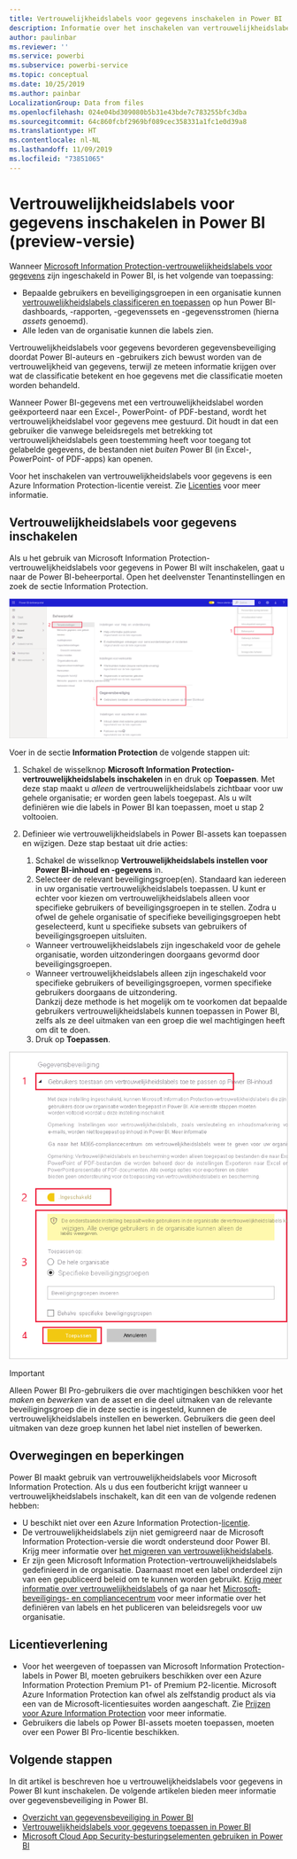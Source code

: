 ```yaml
---
title: Vertrouwelijkheidslabels voor gegevens inschakelen in Power BI
description: Informatie over het inschakelen van vertrouwelijkheidslabels voor gegevens in Power BI
author: paulinbar
ms.reviewer: ''
ms.service: powerbi
ms.subservice: powerbi-service
ms.topic: conceptual
ms.date: 10/25/2019
ms.author: painbar
LocalizationGroup: Data from files
ms.openlocfilehash: 024e04bd309080b5b31e43bde7c783255bfc3dba
ms.sourcegitcommit: 64c860fcbf2969bf089cec358331a1fc1e0d39a8
ms.translationtype: HT
ms.contentlocale: nl-NL
ms.lasthandoff: 11/09/2019
ms.locfileid: "73851065"
---
```

# <a name="enable-data-sensitivity-labels-in-power-bi-preview"></a>Vertrouwelijkheidslabels voor gegevens inschakelen in Power BI (preview-versie)

Wanneer [Microsoft Information Protection-vertrouwelijkheidslabels voor gegevens](https://docs.microsoft.com/microsoft-365/compliance/sensitivity-labels) zijn ingeschakeld in Power BI, is het volgende van toepassing:

* Bepaalde gebruikers en beveiligingsgroepen in een organisatie kunnen [vertrouwelijkheidslabels classificeren en toepassen](../designer/service-security-apply-data-sensitivity-labels.md) op hun Power BI-dashboards, -rapporten, -gegevenssets en -gegevensstromen (hierna *assets* genoemd).
* Alle leden van de organisatie kunnen die labels zien.

Vertrouwelijkheidslabels voor gegevens bevorderen gegevensbeveiliging doordat Power BI-auteurs en -gebruikers zich bewust worden van de vertrouwelijkheid van gegevens, terwijl ze meteen informatie krijgen over wat de classificatie betekent en hoe gegevens met die classificatie moeten worden behandeld.

Wanneer Power BI-gegevens met een vertrouwelijkheidslabel worden geëxporteerd naar een Excel-, PowerPoint- of PDF-bestand, wordt het vertrouwelijkheidslabel voor gegevens mee gestuurd. Dit houdt in dat een gebruiker die vanwege beleidsregels met betrekking tot vertrouwelijkheidslabels geen toestemming heeft voor toegang tot gelabelde gegevens, de bestanden niet *buiten* Power BI (in Excel-, PowerPoint- of PDF-apps) kan openen.

Voor het inschakelen van vertrouwelijkheidslabels voor gegevens is een Azure Information Protection-licentie vereist. Zie [Licenties](#licensing) voor meer informatie.

## <a name="enable-data-sensitivity-labels"></a>Vertrouwelijkheidslabels voor gegevens inschakelen

Als u het gebruik van Microsoft Information Protection-vertrouwelijkheidslabels voor gegevens in Power BI wilt inschakelen, gaat u naar de Power BI-beheerportal. Open het deelvenster Tenantinstellingen en zoek de sectie Information Protection.

![De sectie Information Protection zoeken](media/service-security-enable-data-sensitivity-labels/enable-data-sensitivity-labels-01.png)

Voer in de sectie **Information Protection** de volgende stappen uit:
1.  Schakel de wisselknop **Microsoft Information Protection-vertrouwelijkheidslabels inschakelen** in en druk op **Toepassen**. Met deze stap maakt u *alleen* de vertrouwelijkheidslabels zichtbaar voor uw gehele organisatie; er worden geen labels toegepast. Als u wilt definiëren wie die labels in Power BI kan toepassen, moet u stap 2 voltooien.
2.  Definieer wie vertrouwelijkheidslabels in Power BI-assets kan toepassen en wijzigen. Deze stap bestaat uit drie acties:
    1.  Schakel de wisselknop **Vertrouwelijkheidslabels instellen voor Power BI-inhoud en -gegevens** in.
    2.  Selecteer de relevant beveiligingsgroep(en). Standaard kan iedereen in uw organisatie vertrouwelijkheidslabels toepassen. U kunt er echter voor kiezen om vertrouwelijkheidslabels alleen voor specifieke gebruikers of beveiligingsgroepen in te stellen. Zodra u ofwel de gehele organisatie of specifieke beveiligingsgroepen hebt geselecteerd, kunt u specifieke subsets van gebruikers of beveiligingsgroepen uitsluiten.
    * Wanneer vertrouwelijkheidslabels zijn ingeschakeld voor de gehele organisatie, worden uitzonderingen doorgaans gevormd door beveiligingsgroepen.
    * Wanneer vertrouwelijkheidslabels alleen zijn ingeschakeld voor specifieke gebruikers of beveiligingsgroepen, vormen specifieke gebruikers doorgaans de uitzondering.  
    Dankzij deze methode is het mogelijk om te voorkomen dat bepaalde gebruikers vertrouwelijkheidslabels kunnen toepassen in Power BI, zelfs als ze deel uitmaken van een groep die wel machtigingen heeft om dit te doen.
    
    3. Druk op **Toepassen**.

![Vertrouwelijkheidslabels inschakelen](media/service-security-enable-data-sensitivity-labels/enable-data-sensitivity-labels-02.png)

> [!IMPORTANT]
> Alleen Power BI Pro-gebruikers die over machtigingen beschikken voor het *maken*  en *bewerken* van de asset en die deel uitmaken van de relevante beveiligingsgroep die in deze sectie is ingesteld, kunnen de vertrouwelijkheidslabels instellen en bewerken. Gebruikers die geen deel uitmaken van deze groep kunnen het label niet instellen of bewerken. 


## <a name="considerations-and-limitations"></a>Overwegingen en beperkingen

Power BI maakt gebruik van vertrouwelijkheidslabels voor Microsoft Information Protection. Als u dus een foutbericht krijgt wanneer u vertrouwelijkheidslabels inschakelt, kan dit een van de volgende redenen hebben:

* U beschikt niet over een Azure Information Protection-[licentie](#licensing).
* De vertrouwelijkheidslabels zijn niet gemigreerd naar de Microsoft Information Protection-versie die wordt ondersteund door Power BI. Krijg meer informatie over [het migreren van vertrouwelijkheidslabels](https://docs.microsoft.com/azure/information-protection/configure-policy-migrate-labels).
* Er zijn geen Microsoft Information Protection-vertrouwelijkheidslabels gedefinieerd in de organisatie. Daarnaast moet een label onderdeel zijn van een gepubliceerd beleid om te kunnen worden gebruikt. [Krijg meer informatie over vertrouwelijkheidslabels](https://docs.microsoft.com/Office365/SecurityCompliance/sensitivity-labels) of ga naar het [Microsoft-beveiligings- en compliancecentrum](https://sip.protection.office.com/sensitivity?flight=EnableMIPLabels) voor meer informatie over het definiëren van labels en het publiceren van beleidsregels voor uw organisatie.

## <a name="licensing"></a>Licentieverlening

* Voor het weergeven of toepassen van Microsoft Information Protection-labels in Power BI, moeten gebruikers beschikken over een Azure Information Protection Premium P1- of Premium P2-licentie. Microsoft Azure Information Protection kan ofwel als zelfstandig product als via een van de Microsoft-licentiesuites worden aangeschaft. Zie [Prijzen voor Azure Information Protection](https://azure.microsoft.com/pricing/details/information-protection/) voor meer informatie.
* Gebruikers die labels op Power BI-assets moeten toepassen, moeten over een Power BI Pro-licentie beschikken.


## <a name="next-steps"></a>Volgende stappen

In dit artikel is beschreven hoe u vertrouwelijkheidslabels voor gegevens in Power BI kunt inschakelen. De volgende artikelen bieden meer informatie over gegevensbeveiliging in Power BI. 

* [Overzicht van gegevensbeveiliging in Power BI](service-security-data-protection-overview.md)
* [Vertrouwelijkheidslabels voor gegevens toepassen in Power BI](../designer/service-security-apply-data-sensitivity-labels.md)
* [Microsoft Cloud App Security-besturingselementen gebruiken in Power BI](service-security-using-microsoft-cloud-app-security-controls.md)
